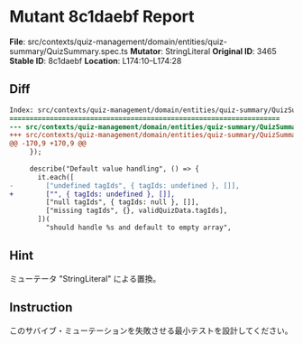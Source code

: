 # Mutant 8c1daebf Report

**File**: src/contexts/quiz-management/domain/entities/quiz-summary/QuizSummary.spec.ts
**Mutator**: StringLiteral
**Original ID**: 3465
**Stable ID**: 8c1daebf
**Location**: L174:10–L174:28

## Diff

```diff
Index: src/contexts/quiz-management/domain/entities/quiz-summary/QuizSummary.spec.ts
===================================================================
--- src/contexts/quiz-management/domain/entities/quiz-summary/QuizSummary.spec.ts	original
+++ src/contexts/quiz-management/domain/entities/quiz-summary/QuizSummary.spec.ts	mutated #3465
@@ -170,9 +170,9 @@
     });
 
     describe("Default value handling", () => {
       it.each([
-        ["undefined tagIds", { tagIds: undefined }, []],
+        ["", { tagIds: undefined }, []],
         ["null tagIds", { tagIds: null }, []],
         ["missing tagIds", {}, validQuizData.tagIds],
       ])(
         "should handle %s and default to empty array",
```

## Hint

ミューテータ "StringLiteral" による置換。

## Instruction

このサバイブ・ミューテーションを失敗させる最小テストを設計してください。
